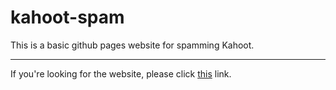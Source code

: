 # kahoot-spam
This is a basic github pages website for spamming Kahoot.

---

If you're looking for the website, please click [this](https://glitchmasta47.github.io/kahoot-spam) link.
